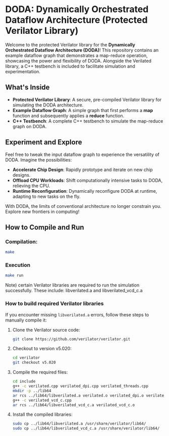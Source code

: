 # DODA: Dynamically Orchestrated Dataflow Architecture (Protected Verilator Library)

Welcome to the protected Verilator library for the **Dynamically Orchestrated Dataflow Architecture (DODA)**! This repository contains an example dataflow graph that demonstrates a map-reduce operation, showcasing the power and flexibility of DODA. Alongside the Verilated library, a C++ testbench is included to facilitate simulation and experimentation.

## What's Inside
- **Protected Verilator Library**: A secure, pre-compiled Verilator library for simulating the DODA architecture.
- **Example Dataflow Graph**: A simple graph that first performs a **map** function and subsequently applies a **reduce** function.
- **C++ Testbench**: A complete C++ testbench to simulate the map-reduce graph on DODA.

## Experiment and Explore
Feel free to tweak the input dataflow graph to experience the versatility of DODA. Imagine the possibilities:
- **Accelerate Chip Design**: Rapidly prototype and iterate on new chip designs.
- **Offload CPU Workloads**: Shift computationally intensive tasks to DODA, relieving the CPU.
- **Runtime Reconfiguration**: Dynamically reconfigure DODA at runtime, adapting to new tasks on the fly.

With DODA, the limits of conventional architecture no longer constrain you. Explore new frontiers in computing!

## How to Compile and Run
### Compilation:
```bash
make
```
### Execution
```bash
make run
```
Note) certain Verilator libraries are required to run the simulation successfully. These include:
libverilated.a and libverilated_vcd_c.a

### How to build required Verilator libraries
If you encounter missing `libverilated.a` errors, follow these steps to manually compile it:

1. Clone the Verilator source code:
   ```bash
   git clone https://github.com/verilator/verilator.git
   ```
2. Checkout to version v5.020:
   ```bash
   cd verilator
   git checkout v5.020
   ```
3. Compile the required files:
   ```bash
   cd include
   g++ -c verilated.cpp verilated_dpi.cpp verilated_threads.cpp
   mkdir -p ../lib64
   ar rcs ../lib64/libverilated.a verilated.o verilated_dpi.o verilated_threads.o
   g++ -c verilated_vcd_c.cpp
   ar rcs ../lib64/libverilated_vcd_c.a verilated_vcd_c.o
   ```
5. Install the compiled libraries:
   ```bash
   sudo cp ../lib64/libverilated.a /usr/share/verilator/lib64/
   sudo cp ../lib64/libverilated_vcd_c.a /usr/share/verilator/lib64/
   ```
